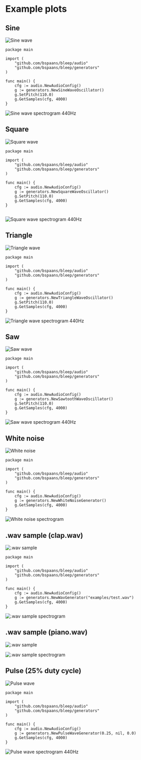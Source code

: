 # Example plots

## Sine 

![Sine wave](./sine.png)

```
package main 

import (
    "github.com/bspaans/bleep/audio"
    "github.com/bspaans/bleep/generators"
)

func main() {
    cfg := audio.NewAudioConfig()
    g := generators.NewSineWaveOscillator()
    g.SetPitch(110.0)
    g.GetSamples(cfg, 4000)
}

```

![Sine wave spectrogram 440Hz](./sine_spectrogram.png)

## Square 

![Square wave](./square.png)


```
package main 

import (
    "github.com/bspaans/bleep/audio"
    "github.com/bspaans/bleep/generators"
)

func main() {
    cfg := audio.NewAudioConfig()
    g := generators.NewSquareWaveOscillator()
    g.SetPitch(110.0)
    g.GetSamples(cfg, 4000)
}


```

![Square wave spectrogram 440Hz](./square_spectrogram.png)

## Triangle 

![Triangle wave](./triangle.png)

```
package main 

import (
    "github.com/bspaans/bleep/audio"
    "github.com/bspaans/bleep/generators"
)

func main() {
    cfg := audio.NewAudioConfig()
    g := generators.NewTriangleWaveOscillator()
    g.SetPitch(110.0)
    g.GetSamples(cfg, 4000)
}

```

![Triangle wave spectrogram 440Hz](./triangle_spectrogram.png)

## Saw 

![Saw wave](./saw.png)

```
package main 

import (
    "github.com/bspaans/bleep/audio"
    "github.com/bspaans/bleep/generators"
)

func main() {
    cfg := audio.NewAudioConfig()
    g := generators.NewSawtoothWaveOscillator()
    g.SetPitch(110.0)
    g.GetSamples(cfg, 4000)
}

```

![Saw wave spectrogram 440Hz](./saw_spectrogram.png)

## White noise 

![White noise](./white_noise.png)

```
package main 

import (
    "github.com/bspaans/bleep/audio"
    "github.com/bspaans/bleep/generators"
)

func main() {
    cfg := audio.NewAudioConfig()
    g := generators.NewWhiteNoiseGenerator()
    g.GetSamples(cfg, 4000)
}

```

![White noise spectrogram](./white_noise_spectrogram.png)

## .wav sample (clap.wav)

![.wav sample](./wav.png)


```
package main 

import (
    "github.com/bspaans/bleep/audio"
    "github.com/bspaans/bleep/generators"
)

func main() {
    cfg := audio.NewAudioConfig()
    g := generators.NewWavGenerator("examples/test.wav")
    g.GetSamples(cfg, 4000)
}

```

![.wav sample spectrogram](./wav_spectrogram.png)

## .wav sample (piano.wav)

![.wav sample](./wav_piano.png)

![.wav sample spectrogram](./wav_piano_spectrogram.png)

## Pulse (25% duty cycle)

![Pulse wave](./pulse_wave.png)


```
package main 

import (
    "github.com/bspaans/bleep/audio"
    "github.com/bspaans/bleep/generators"
)

func main() {
    cfg := audio.NewAudioConfig()
    g := generators.NewPulseWaveGenerator(0.25, nil, 0.0)
    g.GetSamples(cfg, 4000)
}

```

![Pulse wave spectrogram 440Hz](./pulse_wave_spectrogram.png)

